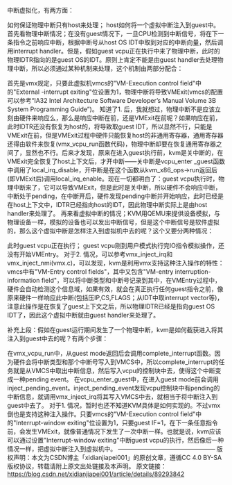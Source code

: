 中断虚拟化，有两方面：

如何保证物理中断只有host来处理；
host如何将一个虚拟中断注入到guest中。
首先看物理中断情况；在没有guest情况下，一旦CPU检测到中断信号，将在下一条指令之前响应中断，根据中断号从host OS IDT中取到对应的中断向量，然后调用interrupt handler。但是，假如guest vcpu正在执行中来了物理中断，此时的物理IDTR指向的是guest OS的IDT。原则上肯定不能是由guest handler去处理物理中断，所以必须通过某种机制来处理，这个机制由两部分配合：

首先是vmx规定，只要此虚拟机vmcs的"VM-Execution control field"中的"External -interrupt exiting"位设置为1，物理中断将导致VMExit(vmcs的配置可以参考“IA32 Intel Architecture Software Developer’s Manual Volume 3B System Programming Guide”)。
知道了1. 后，我就想过，物理中断不是应该立刻由硬件来响应么，那么是响应中断在前，还是VMExit在前呢？如果响应在前，此时IDTR还没有恢复为host的，将导致取guest IDT，所以显然不行，只能是VMExit在前，但是VMExit过程中硬件只能恢复host的非通用寄存器，通用寄存器还得由软件来恢复(vmx_vcpu_run函数代码)，物理中断却要在恢复通用寄存器之间了，显然也不行。后来才发现，原来在进入guest执行前，kvm是关中断的，在VMExit完全恢复了host上下文后，才开中断——关中断是vcpu_enter _guest函数中调用了local_irq_disable，开中断是在这个函数从kvm_x86_ops->run返回后(即VMExit后)调用local_irq_enable。现在一切都明白了：guest vcpu执行时，物理中断来了，它可以导致VMExit，但是此时是关中断，所以硬件不会响应中断，中断处于pending，在中断开后，硬件发现pending中断并开始响应，此时已经是在host上下文中，IDTR已经指向host的IDT，因此物理中断实际上是由host handler来处理了。
再来看虚拟中断的情况；KVM用QEMU来提供设备模拟，与物理设备一样，模拟的设备也可以发出中断信号，但是这个中断信号是软件虚拟的，那么这个虚拟中断是怎样注入到虚拟机中去的呢？这个又要分两种情况：

此时guest vcpu正在执行；
guest vcpu刚到用户模式执行完IO指令模拟操作，还没有开始VMEntry。
对于2. 情况，可以参考vmx_inject_irq和vmx_inject_nmi(vmx.c)，可以发现，kvm是利用vmx支持这种注入操作的特性：vmcs中有"VM-Entry control fields"，其中又包含"VM-entry interruption-information field"，可以将中断类型和中断号记录到其中，在VMEntry过程中，硬件会自动检测这个信息域，如果有效，就会在真正执行任何guest指令之前，像原来硬件一样响应此中断(包括压IP,CS,FLAGS；从IDT中取interrupt vector等)，注意此操作是在恢复了guest上下文之后，所以物理IDTR已经是指向guest OS IDT了，因此这个虚拟中断就由guest handler来处理了。

补充上段：假如在guest运行期间发生了一个物理中断，kvm是如何截获进入将其注入到guest中去的呢？有两个步骤：

在vmx_vcpu_run中，从guest mode返回后会调用complete_interrupt函数。因为硬件会将中断类型和那个中断号写入到VMCS中，所以complete_interrupt的任务就是从VMCS中取出中断信息，然后写入vcpu的控制块中去，使得这个中断变成一种pending event。
在vcpu_enter_guest中，在进入guest mode前会调用inject_pending_event。inject_pending_event发现vcpu控制块中有pending的中断信息，就调用vmx_inject_irq将其写入VMCS中去，就相当于将中断注入到guest中去了。
对于1. 情况，暂时也还不知道KVM具体是如何实现的。不过vmx倒也是支持这种注入操作。只要vmcs的"VM-Execution control field"中的"Interrupt-window exiting"位设置为1，只要guest IF=1，在下一条任意指令前，会发生VMExit，就像普通情况下发生了一次中断一样。也就是说，kvm应该可以通过设置"Interrupt-window exiting"中断guest vcpu的执行，然后像后一种情况一样，把虚拟中断注入到虚拟机中。
————————————————
版权声明：本文为CSDN博主「xidianjiapei001」的原创文章，遵循CC 4.0 BY-SA版权协议，转载请附上原文出处链接及本声明。
原文链接：https://blog.csdn.net/xidianjiapei001/article/details/89293842